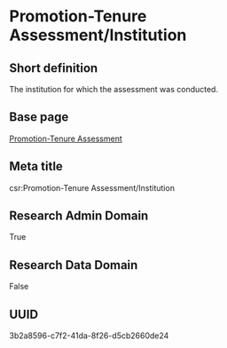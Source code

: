 # Promotion-Tenure Assessment/Institution
## Short definition
The institution for which the assessment was conducted.
## Base page
[Promotion-Tenure Assessment](../../Objects/Promotion-Tenure%20Assessment.md)
## Meta title
csr:Promotion-Tenure Assessment/Institution
## Research Admin Domain
True
## Research Data Domain
False
## UUID
3b2a8596-c7f2-41da-8f26-d5cb2660de24
